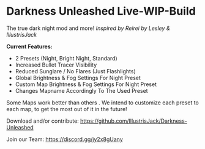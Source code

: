 # Darkness Unleashed Live-WIP-Build

The true dark night mod and more!
*Inspired by Reirei*
*by Lesley & IllustrisJack*

**Current Features:**
- 2 Presets (Night, Bright Night, Standard)
- Increased Bullet Tracer Visibility
- Reduced Sunglare / No Flares (Just Flashlights)
- Global Brightness & Fog Settings For Night Preset
- Custom Map Brightness & Fog Settings For Night Preset
- Changes Mapname Accordingly To The Used Preset

Some Maps work better than others . We intend to customize each preset to each map, to get the most out of it in the future!

Download and/or contribute:
https://github.com/IllustrisJack/Darkness-Unleashed

Join our Team: https://discord.gg/jy2x8gUany

